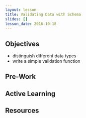 ```yaml
---
layout: lesson
title: Validating Data with Schema
slides: []
lesson_date: 2016-10-18
---
```


## Objectives

- distinguish different data types
- write a simple validation function

## Pre-Work

## Active Learning

## Resources
